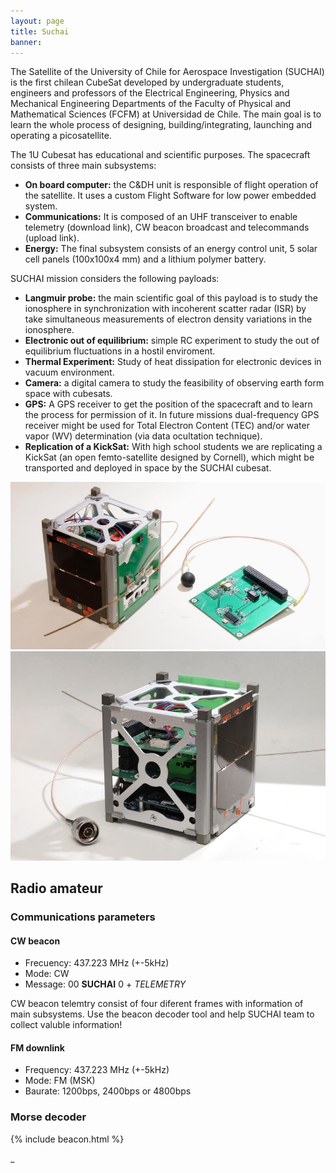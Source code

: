 ```yaml
---
layout: page
title: Suchai
banner:
---
```

The Satellite of the University of Chile for Aerospace Investigation (SUCHAI) is the first chilean CubeSat developed by undergraduate students, engineers and professors of the Electrical Engineering, Physics and Mechanical Engineering Departments of the Faculty of Physical and Mathematical Sciences (FCFM) at Universidad de Chile. The main goal is to learn the whole process of designing, building/integrating, launching and operating a picosatellite. 

The 1U Cubesat has educational and scientific purposes. The spacecraft consists of three main subsystems:

* **On board computer:** the C&DH unit is responsible of flight operation of the satellite. It uses a custom Flight Software for low power embedded system.
* **Communications:** It is composed of an UHF transceiver to enable telemetry (download link), CW beacon broadcast and telecommands (upload link).
* **Energy:** The final subsystem consists of an energy control unit, 5 solar cell panels (100x100x4 mm) and a lithium polymer battery. 

SUCHAI mission considers the following payloads:

* **Langmuir probe:** the main scientific goal of this payload is to study the ionosphere in synchronization with incoherent scatter radar (ISR) by take simultaneous measurements of electron density variations in the ionosphere.
* **Electronic out of equilibrium:** simple RC experiment to study the out of equilibrium fluctuations in a hostil enviroment. 
* **Thermal Experiment:** Study of heat dissipation for electronic devices in vacuum environment.
* **Camera:** a digital camera to study the feasibility of observing earth form space with cubesats.
* **GPS:** A GPS receiver to get the position of the spacecraft and to learn the process for permission of it. In future missions dual-frequency GPS receiver might be used for Total Electron Content (TEC) and/or water vapor (WV) determination (via data ocultation technique). 
* **Replication of a KickSat:** With high school students we are replicating a KickSat (an open femto-satellite designed by Cornell), which might be transported and deployed in space by the SUCHAI cubesat.  

<img class="pure-img img-center" src="/images/suchai/suchai_langmuir.jpg">
<img class="pure-img img-center" src="/images/suchai/suchai_satellite_2.jpg">
<!---
# ![SUCHAI Cubesat and Langmuir Probe](/images/suchai/suchai_langmuir.jpg)
# ![SUCHAI Cubesat](/images/suchai/suchai_satellite_2.jpg)
--->

## Radio amateur

### Communications parameters

#### CW beacon
- Frecuency: 437.223 MHz (+-5kHz)
- Mode: CW
- Message: 00 **SUCHAI** 0 + *TELEMETRY*

CW beacon telemtry consist of four diferent frames with information of main subsystems.
Use the beacon decoder tool and help SUCHAI team to collect valuble information!

#### FM downlink

- Frequency: 437.223 MHz (+-5kHz)
- Mode: FM (MSK)
- Baurate: 1200bps, 2400bps or 4800bps

### Morse decoder
{% include beacon.html %}

_